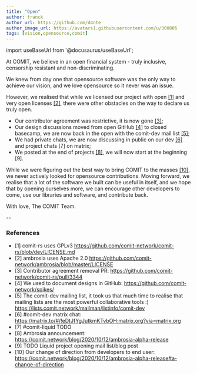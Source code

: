 ```yaml
---
title: "Open"
author: franck
author_url: https://github.com/d4nte
author_image_url: https://avatars1.githubusercontent.com/u/300805
tags: [vision,opensource,comit]
---
```


import useBaseUrl from '@docusaurus/useBaseUrl';

At COMIT, we believe in an open financial system - truly inclusive, censorship resistant and non-discriminating.

We knew from day one that opensource software was the only way to achieve our vision, and we love opensource so it never was an issue.

However, we realised that while we licensed our project with open [[1]](https://github.com/comit-network/comit-rs/blob/dev/LICENSE.md) and very open licenses [[2]](https://github.com/comit-network/ambrosia/blob/master/LICENSE), there were other obstacles on the way to declare us truly open.

- Our contributor agreement was restrictive, it is now gone [[3]](https://github.com/comit-network/comit-rs/pull/3344);
- Our design discussions moved from open GitHub [[4]](https://github.com/comit-network/spikes/) to closed basecamp, we are now back in the open with the comit-dev mail list [[5]](https://lists.comit.network/mailman/listinfo/comit-dev);
- We had private chats, we are now discussing in public on our dev [[6]](https://matrix.to/#/!eDtJfYgJutkmKTvbOH:matrix.org?via=matrix.org) and project chats [7] on matrix;
- We posted at the end of projects [[8]](https://comit.network/blog/2020/10/12/ambrosia-alpha-release), we will now start at the beginning [9].
 
While we were figuring out the best way to bring COMIT to the masses [[10]](https://comit.network/blog/2020/10/12/ambrosia-alpha-release#a-change-of-direction), we never actively looked for opensource contributions.
Moving forward, we realise that a lot of the software we built can be useful in itself, and we hope that by opening ourselves more, we can encourage other developers to come, use our libraries and software, and contribute back.

With love,
The COMIT Team. 

-- 

### References
 
- [1] comit-rs uses GPLv3 https://github.com/comit-network/comit-rs/blob/dev/LICENSE.md
- [2] ambrosia uses Apache 2.0 https://github.com/comit-network/ambrosia/blob/master/LICENSE
- [3] Contributor agreement removal PR: https://github.com/comit-network/comit-rs/pull/3344
- [4] We used to document designs in GitHub: https://github.com/comit-network/spikes/
- [5] The comit-dev mailing list, it took us that much time to realise that mailing lists are the most powerful collaborative tools :) https://lists.comit.network/mailman/listinfo/comit-dev
- [6] #comit-dev matrix chat: https://matrix.to/#/!eDtJfYgJutkmKTvbOH:matrix.org?via=matrix.org
- [7] #comit-liquid TODO
- [8] Ambrosia announcement: https://comit.network/blog/2020/10/12/ambrosia-alpha-release
- [9] TODO Liquid project opening mail list/blog post
- [10] Our change of direction from developers to end user: https://comit.network/blog/2020/10/12/ambrosia-alpha-release#a-change-of-direction
